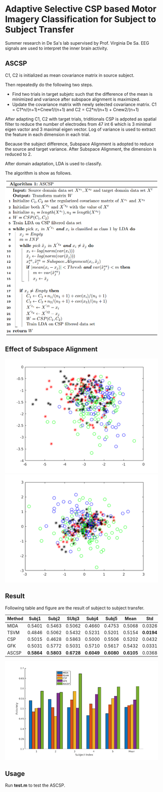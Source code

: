 # Adaptive Selective CSP based Motor Imagery Classification for Subject to Subject Transfer

Summer research in De Sa's lab supervised by Prof. Virginia De Sa. EEG signals are used to interpret the inner brain activity.

## ASCSP

C1, C2 is initialized as mean covariance matrix in source subject.

Then repeatedly do the following two steps.

- Find two trials in target subjetc such that the difference of the mean is minimized and variance after subspace alignment is maximized.
- Update the covariance matrix with newly selected covariance matrix. C1 = C1\*n/(n+1)+Cnew1/(n+1) and C2 = C2\*n/(n+1) + Cnew2/(n+1)

After adapting C1, C2 with target trials, triditionals CSP is adpoted as spatial filter to reduce the number of electrodes from 47 int 6 which is 3 minimal eigen vactor and 3 maximal eigen vector. Log of variance is used to extract the feature in each dimension in each trial.

Because the subject difference, Subspace Alignment is adopted to reduce the source and target variance. After Subspace Alignment, the dimension is reduced to 2.

After domain adaptation, LDA is used to classify.

The algorithm is show as follows.

![algorithm](figure/Algorithm.png)

## Effect of Subspace Alignment

![no_sa](figure/np_sa.png)
![sa](figure/sa.png)

## Result
Following table and figure are the result of subject to subject transfer.

Method | Subj1 | Subj2 | SUbj3 | Subj4 | Subj5|Mean  |Std
-------|-------|-------|-------|-------|------|----  |---
MIDA   |0.5401 |0.5463 |0.5062 |0.4660 |0.4753|0.5068|0.0326
TSVM   |0.4846 |0.5062 |0.5432 |0.5231 |0.5201|0.5154|**0.0194**
CSP    |0.5015 |0.4628 |0.5863 |0.5000 |0.5506|0.5202|0.0432
GFK    |0.5031 |0.5772 |0.5031 |0.5710 |0.5617|0.5432|0.0331
ASCSP  |**0.5864** |**0.5803** |**0.6728** |**0.6049** |**0.6080**|**0.6105**|0.0368

![bar_all](figure/plot_all.png)

## Usage

Run **test.m** to test the ASCSP.